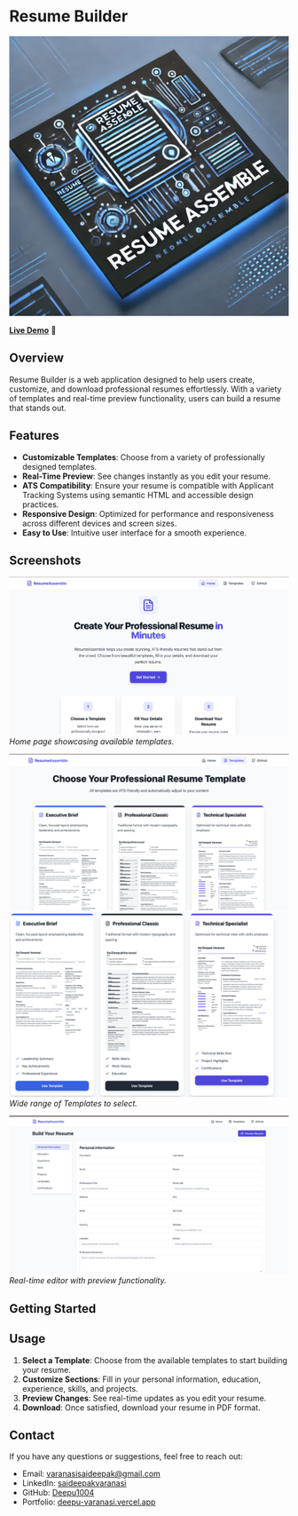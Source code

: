 # Resume Builder

![Resume Builder Logo](https://github.com/Deepu1004/Resume-Assemble-Public/blob/main/Images/ResumeBuilder.png)

**[Live Demo]([https://your-live-demo-link.com](https://resume-assemble.vercel.app/))** 🚀

## Overview

Resume Builder is a web application designed to help users create, customize, and download professional resumes effortlessly. With a variety of templates and real-time preview functionality, users can build a resume that stands out.

## Features

- **Customizable Templates**: Choose from a variety of professionally designed templates.
- **Real-Time Preview**: See changes instantly as you edit your resume.
- **ATS Compatibility**: Ensure your resume is compatible with Applicant Tracking Systems using semantic HTML and accessible design practices.
- **Responsive Design**: Optimized for performance and responsiveness across different devices and screen sizes.
- **Easy to Use**: Intuitive user interface for a smooth experience.

## Screenshots

![Home Page](https://github.com/Deepu1004/Resume-Assemble-Public/blob/main/Images/HomePage.png)
*Home page showcasing available templates.*

![Template Selection](https://github.com/Deepu1004/Resume-Assemble-Public/blob/main/Images/TemplateSelection.png)
![Seperate Templates](https://github.com/Deepu1004/Resume-Assemble-Public/blob/main/Images/Templates.png)
*Wide range of Templates to select.*

![Editor View](https://github.com/Deepu1004/Resume-Assemble-Public/blob/main/Images/Form.png)
*Real-time editor with preview functionality.*


## Getting Started


## Usage

1. **Select a Template**: Choose from the available templates to start building your resume.
2. **Customize Sections**: Fill in your personal information, education, experience, skills, and projects.
3. **Preview Changes**: See real-time updates as you edit your resume.
4. **Download**: Once satisfied, download your resume in PDF format.

## Contact

If you have any questions or suggestions, feel free to reach out:

- Email: [varanasisaideepak@gmail.com](mailto:varanasisaideepak@gmail.com)
- LinkedIn: [saideepakvaranasi](https://linkedin.com/in/saideepakvaranasi)
- GitHub: [Deepu1004](https://github.com/Deepu1004)
- Portfolio: [deepu-varanasi.vercel.app](https://deepu-varanasi.vercel.app)
